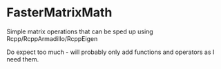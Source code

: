 # FasterMatrixMath

Simple matrix operations that can be sped up using Rcpp/RcppArmadillo/RcppEigen

Do expect too much - will probably only add functions and operators as I need them.
